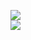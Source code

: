 [![](https://img.shields.io/badge/Made%20With-Github%20Spray-lightgrey.svg?style=for-the-badge&logo=github)](https://github.com/Annihil/github-spray#13226)  
[![](https://i.imgur.com/2DrTn0Z.gif)](https://github.com/Annihil/github-spray)